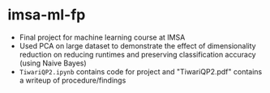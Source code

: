 # imsa-ml-fp

- Final project for machine learning course at IMSA
- Used PCA on large dataset to demonstrate the effect of dimensionality reduction on reducing runtimes and preserving classification accuracy (using Naive Bayes)
- `TiwariQP2.ipynb` contains code for project and "TiwariQP2.pdf" contains a writeup of procedure/findings 
